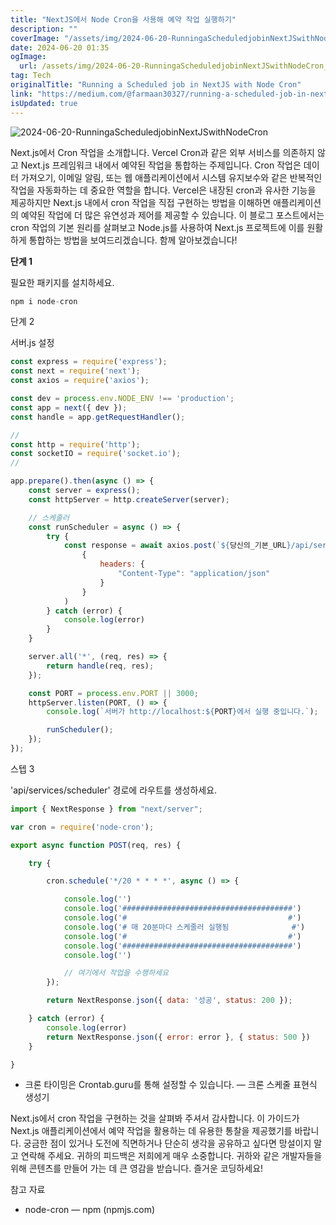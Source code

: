 ```yaml
---
title: "NextJS에서 Node Cron을 사용해 예약 작업 실행하기"
description: ""
coverImage: "/assets/img/2024-06-20-RunningaScheduledjobinNextJSwithNodeCron_0.png"
date: 2024-06-20 01:35
ogImage: 
  url: /assets/img/2024-06-20-RunningaScheduledjobinNextJSwithNodeCron_0.png
tag: Tech
originalTitle: "Running a Scheduled job in NextJS with Node Cron"
link: "https://medium.com/@farmaan30327/running-a-scheduled-job-in-nextjs-with-node-cron-77f0433a713b"
isUpdated: true
---
```





![2024-06-20-RunningaScheduledjobinNextJSwithNodeCron](/assets/img/2024-06-20-RunningaScheduledjobinNextJSwithNodeCron_0.png)

Next.js에서 Cron 작업을 소개합니다. Vercel Cron과 같은 외부 서비스를 의존하지 않고 Next.js 프레임워크 내에서 예약된 작업을 통합하는 주제입니다. Cron 작업은 데이터 가져오기, 이메일 알림, 또는 웹 애플리케이션에서 시스템 유지보수와 같은 반복적인 작업을 자동화하는 데 중요한 역할을 합니다. Vercel은 내장된 cron과 유사한 기능을 제공하지만 Next.js 내에서 cron 작업을 직접 구현하는 방법을 이해하면 애플리케이션의 예약된 작업에 더 많은 유연성과 제어를 제공할 수 있습니다. 이 블로그 포스트에서는 cron 작업의 기본 원리를 살펴보고 Node.js를 사용하여 Next.js 프로젝트에 이를 원활하게 통합하는 방법을 보여드리겠습니다. 함께 알아보겠습니다!

**단계 1**

필요한 패키지를 설치하세요.

<div class="content-ad"></div>

```js
npm i node-cron
```

단계 2

서버.js 설정

```js
const express = require('express');
const next = require('next');
const axios = require('axios');

const dev = process.env.NODE_ENV !== 'production';
const app = next({ dev });
const handle = app.getRequestHandler();

//
const http = require('http');
const socketIO = require('socket.io');
//

app.prepare().then(async () => {
    const server = express();
    const httpServer = http.createServer(server);

    // 스케줄러
    const runScheduler = async () => {
        try {
            const response = await axios.post(`${당신의_기본_URL}/api/services/scheduler`,
                {
                    headers: {
                        "Content-Type": "application/json"
                    }
                }
            )
        } catch (error) {
            console.log(error)
        }
    }

    server.all('*', (req, res) => {
        return handle(req, res);
    });

    const PORT = process.env.PORT || 3000;
    httpServer.listen(PORT, () => {
        console.log(`서버가 http://localhost:${PORT}에서 실행 중입니다.`);

        runScheduler();
    });
});
```

<div class="content-ad"></div>

스텝 3

'api/services/scheduler' 경로에 라우트를 생성하세요.

```js
import { NextResponse } from "next/server";

var cron = require('node-cron');

export async function POST(req, res) {

    try {

        cron.schedule('*/20 * * * *', async () => {

            console.log('')
            console.log('######################################')
            console.log('#                                    #')
            console.log('# 매 20분마다 스케줄러 실행됨              #')
            console.log('#                                    #')
            console.log('######################################')
            console.log('')

            // 여기에서 작업을 수행하세요
        });

        return NextResponse.json({ data: '성공', status: 200 });

    } catch (error) {
        console.log(error)
        return NextResponse.json({ error: error }, { status: 500 })
    }

}
```

- 크론 타이밍은 Crontab.guru를 통해 설정할 수 있습니다. — 크론 스케줄 표현식 생성기

<div class="content-ad"></div>

Next.js에서 cron 작업을 구현하는 것을 살펴봐 주셔서 감사합니다. 이 가이드가 Next.js 애플리케이션에서 예약 작업을 활용하는 데 유용한 통찰을 제공했기를 바랍니다. 궁금한 점이 있거나 도전에 직면하거나 단순히 생각을 공유하고 싶다면 망설이지 말고 연락해 주세요. 귀하의 피드백은 저희에게 매우 소중합니다. 귀하와 같은 개발자들을 위해 콘텐츠를 만들어 가는 데 큰 영감을 받습니다. 즐거운 코딩하세요!

참고 자료

- node-cron — npm (npmjs.com)